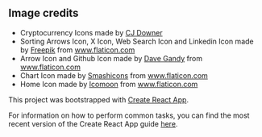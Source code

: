 ## Image credits

* Cryptocurrency Icons made by [CJ Downer](https://github.com/cjdowner/cryptocurrency-icons)
* Sorting Arrows Icon, X Icon, Web Search Icon and Linkedin Icon made by [Freepik](https://www.flaticon.com/authors/freepik) from www.flaticon.com
* Arrow Icon and Github Icon made by [Dave Gandy](https://www.flaticon.com/authors/dave-gandy) from www.flaticon.com
* Chart Icon made by [Smashicons](https://www.flaticon.com/authors/smashicons) from www.flaticon.com
* Home Icon made by [Icomoon](https://www.flaticon.com/authors/icomoon) from www.flaticon.com

This project was bootstrapped with [Create React App](https://github.com/facebookincubator/create-react-app).

For information on how to perform common tasks, you can find the most recent version of the Create React App guide [here](https://github.com/facebookincubator/create-react-app/blob/master/packages/react-scripts/template/README.md).


